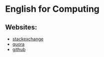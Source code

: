 # English for Computing
## Websites:
- [stackexchange](https://stackexchange.com/)
- [quora](https://www.quora.com/)
- [github](https://github.com)
